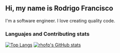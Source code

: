 ## Hi, my name is Rodrigo Francisco

I'm a software engineer. I love creating quality code.

### Languajes and Contributing stats

[![Top Langs](https://github-readme-stats.vercel.app/api/top-langs/?username=rhodstar)](https://github.com/anuraghazra/github-readme-stats)
[![rhofp's GitHub stats](https://github-readme-stats.vercel.app/api?username=rhodstar)](https://github.com/anuraghazra/github-readme-stats)


